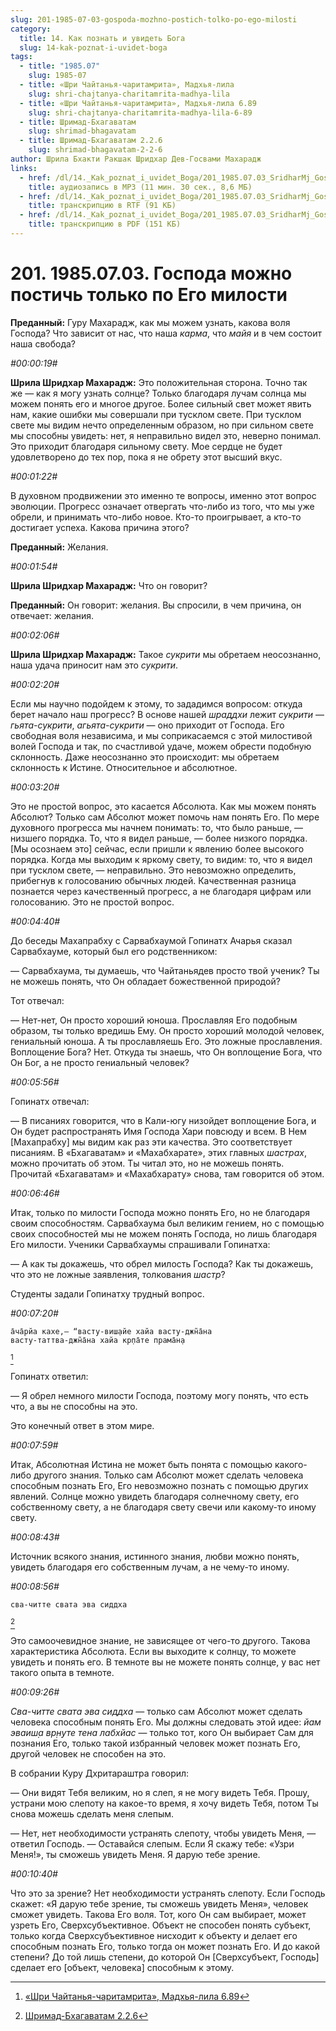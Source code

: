 ```yaml
---
slug: 201-1985-07-03-gospoda-mozhno-postich-tolko-po-ego-milosti
category:
  title: 14. Как познать и увидеть Бога
  slug: 14-kak-poznat-i-uvidet-boga
tags:
  - title: "1985.07"
    slug: 1985-07
  - title: «Шри Чайтанья-чаритамрита», Мадхья-лила
    slug: shri-chajtanya-charitamrita-madhya-lila
  - title: «Шри Чайтанья-чаритамрита», Мадхья-лила 6.89
    slug: shri-chajtanya-charitamrita-madhya-lila-6-89
  - title: Шримад-Бхагаватам
    slug: shrimad-bhagavatam
  - title: Шримад-Бхагаватам 2.2.6
    slug: shrimad-bhagavatam-2-2-6
author: Шрила Бхакти Ракшак Шридхар Дев-Госвами Махарадж
links:
  - href: /dl/14._Kak_poznat_i_uvidet_Boga/201_1985.07.03_SridharMj_Gospoda_mojno_postich_tolko_po_Ego_milosti.mp3
    title: аудиозапись в MP3 (11 мин. 30 сек., 8,6 МБ)
  - href: /dl/14._Kak_poznat_i_uvidet_Boga/201_1985.07.03_SridharMj_Gospoda_mojno_postich_tolko_po_Ego_milosti.rtf
    title: транскрипцию в RTF (91 КБ)
  - href: /dl/14._Kak_poznat_i_uvidet_Boga/201_1985.07.03_SridharMj_Gospoda_mojno_postich_tolko_po_Ego_milosti.pdf
    title: транскрипцию в PDF (151 КБ)
---
```


# 201. 1985.07.03. Господа можно постичь только по Его милости

**Преданный:** Гуру Махарадж, как мы можем узнать, какова воля Господа? Что зависит от нас, что наша *карма*, что *майя* и в чем состоит наша свобода?

*#00:00:19#*

**Шрила Шридхар Махарадж:** Это положительная сторона. Точно так же — как я могу узнать солнце? Только благодаря лучам солнца мы можем понять его и многое другое. Более сильный свет может явить нам, какие ошибки мы совершали при тусклом свете. При тусклом свете мы видим нечто определенным образом, но при сильном свете мы способны увидеть: нет, я неправильно видел это, неверно понимал. Это приходит благодаря сильному свету. Мое сердце не будет удовлетворено до тех пор, пока я не обрету этот высший вкус.

*#00:01:22#*

В духовном продвижении это именно те вопросы, именно этот вопрос эволюции. Прогресс означает отвергать что-либо из того, что мы уже обрели, и принимать что-либо новое. Кто-то проигрывает, а кто-то достигает успеха. Какова причина этого?

**Преданный:** Желания.

*#00:01:54#*

**Шрила Шридхар Махарадж:** Что он говорит?

**Преданный:** Он говорит: желания. Вы спросили, в чем причина, он отвечает: желания.

*#00:02:06#*

**Шрила Шридхар Махарадж:** Такое *сукрити* мы обретаем неосознанно, наша удача приносит нам это *сукрити*.

*#00:02:20#*

Если мы научно подойдем к этому, то зададимся вопросом: откуда берет начало наш прогресс? В основе нашей *шраддхи* лежит *сукрити* — *гьята-сукрити*, *агьята-сукрити* — оно приходит от Господа. Его свободная воля независима, и мы соприкасаемся с этой милостивой волей Господа и так, по счастливой удаче, можем обрести подобную склонность. Даже неосознанно это происходит: мы обретаем склонность к Истине. Относительное и абсолютное.

*#00:03:20#*

Это не простой вопрос, это касается Абсолюта. Как мы можем понять Абсолют? Только сам Абсолют может помочь нам понять Его. По мере духовного прогресса мы начнем понимать: то, что было раньше, — низшего порядка. То, что я видел раньше, — более низкого порядка. [Мы осознаем это] сейчас, если пришли к явлению более высокого порядка. Когда мы выходим к яркому свету, то видим: то, что я видел при тусклом свете, — неправильно. Это невозможно определить, прибегнув к голосованию обычных людей. Качественная разница познается через качественный прогресс, а не благодаря цифрам или голосованию. Это не простой вопрос.

*#00:04:40#*

До беседы Махапрабху с Сарвабхаумой Гопинатх Ачарья сказал Сарвабхауме, который был его родственником:

— Сарвабхаума, ты думаешь, что Чайтаньядев просто твой ученик? Ты не можешь понять, что Он обладает божественной природой?

Тот отвечал:

— Нет-нет, Он просто хороший юноша. Прославляя Его подобным образом, ты только вредишь Ему. Он просто хороший молодой человек, гениальный юноша. А ты прославляешь Его. Это ложные прославления. Воплощение Бога? Нет. Откуда ты знаешь, что Он воплощение Бога, что Он Бог, а не просто гениальный человек?

*#00:05:56#*

Гопинатх отвечал:

— В писаниях говорится, что в Кали-югу низойдет воплощение Бога, и Он будет распространять Имя Господа Хари повсюду и всем. В Нем [Махапрабху] мы видим как раз эти качества. Это соответствует писаниям. В «Бхагаватам» и «Махабхарате», этих главных *шастрах*, можно прочитать об этом. Ты читал это, но не можешь понять. Прочитай «Бхагаватам» и «Махабхарату» снова, там говорится об этом.

*#00:06:46#*

Итак, только по милости Господа можно понять Его, но не благодаря своим способностям. Сарвабхаума был великим гением, но с помощью своих способностей мы не можем понять Господа, но лишь благодаря Его милости. Ученики Сарвабхаумы спрашивали Гопинатха:

— А как ты докажешь, что обрел милость Господа? Как ты докажешь, что это не ложные заявления, толкования *шастр*?

Студенты задали Гопинатху трудный вопрос.

*#00:07:20#*

    а̄ча̄рйа кахе,— “васту-виш̣айе хайа васту-джн̃а̄на
    васту-таттва-джн̃а̄на хайа кр̣па̄те прама̄н̣а
[^_ftn1]

Гопинатх ответил:

— Я обрел немного милости Господа, поэтому могу понять, что есть что, а вы не способны на это.

Это конечный ответ в этом мире.

*#00:07:59#*

Итак, Абсолютная Истина не может быть понята с помощью какого-либо другого знания. Только сам Абсолют может сделать человека способным познать Его, Его невозможно познать с помощью других явлений. Солнце можно увидеть благодаря солнечному свету, его собственному свету, а не благодаря свету свечи или какому-то иному свету.

*#00:08:43#*

Источник всякого знания, истинного знания, любви можно понять, увидеть благодаря его собственным лучам, а не чему-то иному.

*#00:08:56#*

    сва-читте свата эва сиддха
[^_ftn2]

Это самоочевидное знание, не зависящее от чего-то другого. Такова характеристика Абсолюта. Если вы выходите к солнцу, то можете увидеть и понять его. В темноте вы не можете понять солнце, у вас нет такого опыта в темноте.

*#00:09:26#*

*Сва-читте свата эва сиддха* — только сам Абсолют может сделать человека способным понять Его. Мы должны следовать этой идее: *йам эваиш̣а вр̣н̣уте тена лабхйас* — только тот, кого Он выбирает Сам для познания Его, только такой избранный человек может познать Его, другой человек не способен на это.

В собрании Куру Дхритараштра говорил:

— Они видят Тебя великим, но я слеп, я не могу видеть Тебя. Прошу, устрани мою слепоту на какое-то время, я хочу видеть Тебя, потом Ты снова можешь сделать меня слепым.

— Нет, нет необходимости устранять слепоту, чтобы увидеть Меня, — ответил Господь. — Оставайся слепым. Если Я скажу тебе: «Узри Меня!», ты сможешь увидеть Меня. Я дарую тебе зрение.

*#00:10:40#*

Что это за зрение? Нет необходимости устранять слепоту. Если Господь скажет: «Я дарую тебе зрение, ты сможешь увидеть Меня», человек сможет увидеть. Такова Его воля. Тот, кого Он сам выбирает, может узреть Его, Сверхсубъективное. Объект не способен понять субъект, только когда Сверхсубъективное нисходит к объекту и делает его способным познать Его, только тогда он может познать Его. И до какой степени? До той лишь степени, до которой Он [Сверхсубъект, Господь] сделает его [объект, человека] способным к этому.



[^_ftn1]: [«Шри Чайтанья-чаритамрита», Мадхья-лила 6.89](../notes/shri-chajtanya-charitamrita-madhya-lila/shri-chajtanya-charitamrita-madhya-lila-6-89.md)

[^_ftn2]: [Шримад-Бхагаватам 2.2.6](../notes/shrimad-bhagavatam/shrimad-bhagavatam-2-2-6.md)
